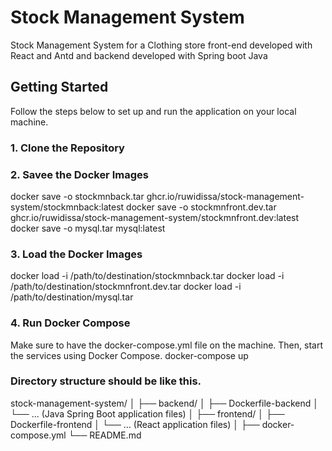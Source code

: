 # Stock Management System

Stock Management System for a Clothing store front-end developed with React and Antd and backend developed with Spring boot Java

## Getting Started

Follow the steps below to set up and run the application on your local machine.

### 1. Clone the Repository

### 2. Savee the Docker Images

docker save -o stockmnback.tar ghcr.io/ruwidissa/stock-management-system/stockmnback:latest
docker save -o stockmnfront.dev.tar ghcr.io/ruwidissa/stock-management-system/stockmnfront.dev:latest
docker save -o mysql.tar mysql:latest

### 3. Load the Docker Images

docker load -i /path/to/destination/stockmnback.tar
docker load -i /path/to/destination/stockmnfront.dev.tar
docker load -i /path/to/destination/mysql.tar

### 4. Run Docker Compose
Make sure to have the docker-compose.yml file on the machine. Then, start the services using Docker Compose.
docker-compose up

### Directory structure should be like this.
stock-management-system/
│
├── backend/
│   ├── Dockerfile-backend
│   └── ... (Java Spring Boot application files)
│
├── frontend/
│   ├── Dockerfile-frontend
│   └── ... (React application files)
│
├── docker-compose.yml
└── README.md
